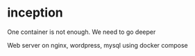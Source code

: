 # inception
One container is not enough. We need to go deeper

Web server on nginx, wordpress, mysql using docker compose
